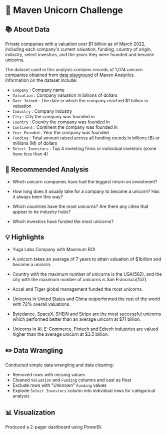 # 🦄 Maven Unicorn Challenge

## 📚 About Data

Private companies with a valuation over $1 billion as of March 2022, including each company's current valuation, funding, country of origin, industry, select investors, and the years they were founded and became unicorns.



The dataset used in this analysis contains records of 1,074 unicorn companies obtained from [data playground](https://www.mavenanalytics.io/data-playground) of Maven Analytics. <br />
Information on the dataset include:
- `Company` : Company name
- `Valuation` : Company valuation in billions of dollars
- `Date Joined` : The date in which the company reached $1 billion in valuation
- `Industry` : Company industry
- `City` : City the company was founded in
- `Country` : Country the company was founded in
- `Continent` : Continent the company was founded in
- `Year Founded` : Year the company was founded
- `Funding` : Total amount raised across all funding rounds in billions (B) or millions (M) of dollars
- `Select Investors` : Top 4 investing firms or individual investors (some have less than 4)

## :memo: Recommended Analysis
- Which unicorn companies have had the biggest return on investment?

- How long does it usually take for a company to become a unicorn? Has it always been this way?

- Which countries have the most unicorns? Are there any cities that appear to be industry hubs?

- Which investors have funded the most unicorns?

## 💡 Highlights

- Yuga Labs Company with Maximum ROI
- A unicorn takes an average of 7 years to attain valuation of $1billion and become a unicorn.
- Country with the maximum number of unicorns is the USA(562), and the city with the maximum number of unicorns is San Francisco(152).
- Accel and Tiger global management funded the most unicorns.

- Unicorns in United States and China outperformed the rest of the world with 72% overall valuations.
- Bytedance, SpaceX, SHEIN and Stripe are the most successful unicorns which performed better than an average unicorn at $71 billion.
- Unicorns in AI, E-Commerce, Fintech and Edtech industries are valued higher than the average unicorn at $3.5 billion. 


## ✏️ Data Wrangling

Conducted simple data wrangling and data cleaning:
- Removed rows with missing values
- Cleaned `Valuation` and `Funding` columns and cast as float
- Exclude rows with "Unknown" `Funding` values
- Explode `Select Investors` column into individual rows for categorical analysis


## 📊 Visualization

Produced a 2-pager dashboard using PowerBi.



